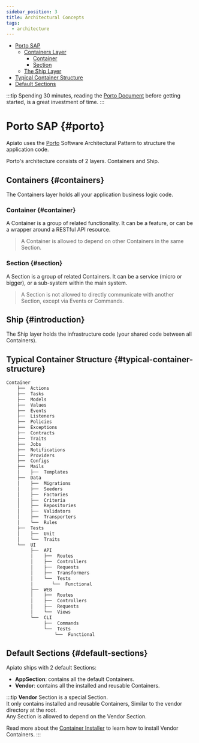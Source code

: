 ```yaml
---
sidebar_position: 3
title: Architectural Concepts
tags:
  - architecture
---
```


* [Porto SAP](#porto)
  * [Containers Layer](#containers)
    * [Container](#container)
    * [Section](#section)
  * [The Ship Layer](#ship)
* [Typical Container Structure](#typical-container-structure)
* [Default Sections](#default-sections)

:::tip
Spending 30 minutes, reading the [Porto Document](https://github.com/Mahmoudz/Porto) before getting started, is a great
investment of time.
:::

# Porto SAP {#porto}

Apiato uses the [Porto](https://github.com/Mahmoudz/Porto) Software Architectural Pattern
to structure the application code.

Porto's architecture consists of 2 layers. Containers and Ship.
## Containers {#containers}
The Containers layer holds all your application business logic code.

### Container {#container}
A Container is a group of related functionality. It can be a feature, or can be a wrapper around a RESTful API
resource.
> A Container is allowed to depend on other Containers in the same Section.

### Section {#section}
A Section is a group of related Containers. It can be a service (micro or bigger), or a sub-system within the
main system.
> A Section is not allowed to directly communicate with another Section, except via Events or Commands.

## Ship {#introduction}
The Ship layer holds the infrastructure code (your shared code between all Containers).

## Typical Container Structure {#typical-container-structure}
```markdown
Container
    ├──  Actions
    ├──  Tasks
    ├──  Models
    ├──  Values
    ├──  Events
    ├──  Listeners
    ├──  Policies
    ├──  Exceptions
    ├──  Contracts
    ├──  Traits
    ├──  Jobs
    ├──  Notifications
    ├──  Providers
    ├──  Configs
    ├──  Mails
    │    ├──  Templates	
    ├──  Data
    │    ├──  Migrations
    │    ├──  Seeders
    │    ├──  Factories
    │    ├──  Criteria
    │    ├──  Repositories
    │    ├──  Validators
    │    ├──  Transporters
    │    └──  Rules
    ├──  Tests
    │    ├──  Unit
    │    └──  Traits
    └──  UI
         ├──  API
         │    ├──  Routes
         │    ├──  Controllers
         │    ├──  Requests
         │    ├──  Transformers
         │    └──  Tests
         │       └──  Functional
         ├──  WEB
         │    ├──  Routes
         │    ├──  Controllers
         │    ├──  Requests
         │    └──  Views
         └──  CLI
              ├──  Commands
              └──  Tests
                  └──  Functional
```

## Default Sections {#default-sections}
Apiato ships with 2 default Sections:
- **AppSection**: contains all the default Containers.
- **Vendor**: contains all the installed and reusable Containers.

:::tip
**Vendor** Section is a special Section.  
It only contains installed and reusable Containers, Similar to the vendor directory at the root.  
Any Section is allowed to depend on the Vendor Section.

Read more about the [Container Installer](getting-started/container-installer.md) to learn how to install Vendor Containers.
:::


  
